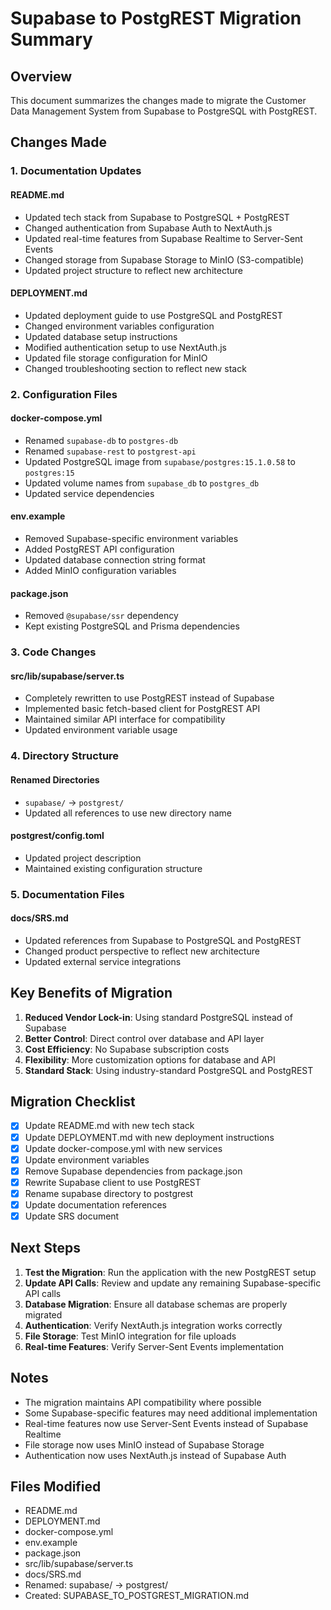 # Supabase to PostgREST Migration Summary

## Overview
This document summarizes the changes made to migrate the Customer Data Management System from Supabase to PostgreSQL with PostgREST.

## Changes Made

### 1. Documentation Updates

#### README.md
- Updated tech stack from Supabase to PostgreSQL + PostgREST
- Changed authentication from Supabase Auth to NextAuth.js
- Updated real-time features from Supabase Realtime to Server-Sent Events
- Changed storage from Supabase Storage to MinIO (S3-compatible)
- Updated project structure to reflect new architecture

#### DEPLOYMENT.md
- Updated deployment guide to use PostgreSQL and PostgREST
- Changed environment variables configuration
- Updated database setup instructions
- Modified authentication setup to use NextAuth.js
- Updated file storage configuration for MinIO
- Changed troubleshooting section to reflect new stack

### 2. Configuration Files

#### docker-compose.yml
- Renamed `supabase-db` to `postgres-db`
- Renamed `supabase-rest` to `postgrest-api`
- Updated PostgreSQL image from `supabase/postgres:15.1.0.58` to `postgres:15`
- Updated volume names from `supabase_db` to `postgres_db`
- Updated service dependencies

#### env.example
- Removed Supabase-specific environment variables
- Added PostgREST API configuration
- Updated database connection string format
- Added MinIO configuration variables

#### package.json
- Removed `@supabase/ssr` dependency
- Kept existing PostgreSQL and Prisma dependencies

### 3. Code Changes

#### src/lib/supabase/server.ts
- Completely rewritten to use PostgREST instead of Supabase
- Implemented basic fetch-based client for PostgREST API
- Maintained similar API interface for compatibility
- Updated environment variable usage

### 4. Directory Structure

#### Renamed Directories
- `supabase/` → `postgrest/`
- Updated all references to use new directory name

#### postgrest/config.toml
- Updated project description
- Maintained existing configuration structure

### 5. Documentation Files

#### docs/SRS.md
- Updated references from Supabase to PostgreSQL and PostgREST
- Changed product perspective to reflect new architecture
- Updated external service integrations

## Key Benefits of Migration

1. **Reduced Vendor Lock-in**: Using standard PostgreSQL instead of Supabase
2. **Better Control**: Direct control over database and API layer
3. **Cost Efficiency**: No Supabase subscription costs
4. **Flexibility**: More customization options for database and API
5. **Standard Stack**: Using industry-standard PostgreSQL and PostgREST

## Migration Checklist

- [x] Update README.md with new tech stack
- [x] Update DEPLOYMENT.md with new deployment instructions
- [x] Update docker-compose.yml with new services
- [x] Update environment variables
- [x] Remove Supabase dependencies from package.json
- [x] Rewrite Supabase client to use PostgREST
- [x] Rename supabase directory to postgrest
- [x] Update documentation references
- [x] Update SRS document

## Next Steps

1. **Test the Migration**: Run the application with the new PostgREST setup
2. **Update API Calls**: Review and update any remaining Supabase-specific API calls
3. **Database Migration**: Ensure all database schemas are properly migrated
4. **Authentication**: Verify NextAuth.js integration works correctly
5. **File Storage**: Test MinIO integration for file uploads
6. **Real-time Features**: Verify Server-Sent Events implementation

## Notes

- The migration maintains API compatibility where possible
- Some Supabase-specific features may need additional implementation
- Real-time features now use Server-Sent Events instead of Supabase Realtime
- File storage now uses MinIO instead of Supabase Storage
- Authentication now uses NextAuth.js instead of Supabase Auth

## Files Modified

- README.md
- DEPLOYMENT.md
- docker-compose.yml
- env.example
- package.json
- src/lib/supabase/server.ts
- docs/SRS.md
- Renamed: supabase/ → postgrest/
- Created: SUPABASE_TO_POSTGREST_MIGRATION.md
